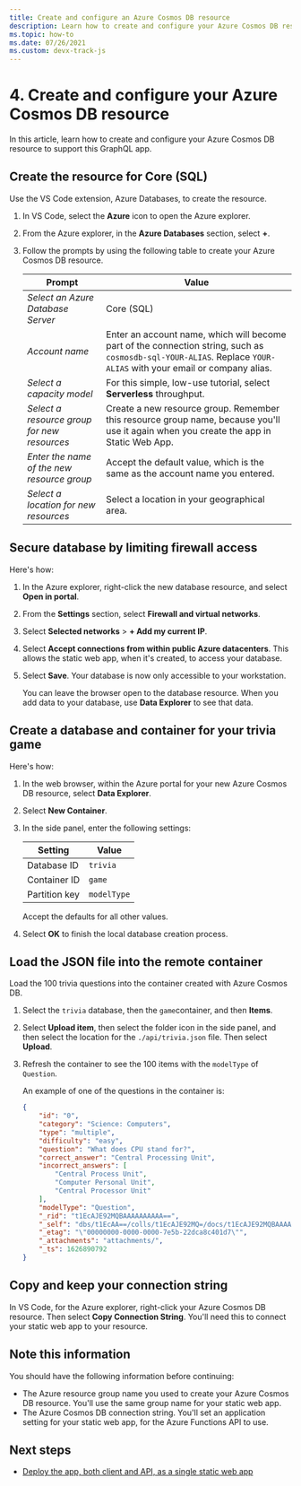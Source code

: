 ```yaml
---
title: Create and configure an Azure Cosmos DB resource
description: Learn how to create and configure your Azure Cosmos DB resource to support this GraphQL app.
ms.topic: how-to
ms.date: 07/26/2021
ms.custom: devx-track-js
---
```


# 4. Create and configure your Azure Cosmos DB resource

In this article, learn how to create and configure your Azure Cosmos DB resource to support this GraphQL app.

## Create the resource for Core (SQL)

Use the VS Code extension, Azure Databases, to create the resource. 

1. In VS Code, select the **Azure** icon to open the Azure explorer.
1. From the Azure explorer, in the **Azure Databases** section, select **+**.
1. Follow the prompts by using the following table to create your Azure Cosmos DB resource.

    |Prompt|Value|
    |--|--|
    |*Select an Azure Database Server*|Core (SQL)|
    |*Account name*|Enter an account name, which will become part of the connection string, such as `cosmosdb-sql-YOUR-ALIAS`. Replace `YOUR-ALIAS` with your email or company alias. |
    |*Select a capacity model*|For this simple, low-use tutorial, select **Serverless** throughput.|
    |*Select a resource group for new resources*|Create a new resource group. Remember this resource group name, because you'll use it again when you create the app in Static Web App.|
    |*Enter the name of the new resource group*|Accept the default value, which is the same as the account name you entered.| 
    |*Select a location for new resources*|Select a location in your geographical area.|

## Secure database by limiting firewall access

Here's how:

1. In the Azure explorer, right-click the new database resource, and select **Open in portal**.
1. From the **Settings** section, select **Firewall and virtual networks**.
1. Select **Selected networks** > **+ Add my current IP**.
1. Select **Accept connections from within public Azure datacenters**. This allows the static web app, when it's created, to access your database.
1. Select **Save**. Your database is now only accessible to your workstation. 

    You can leave the browser open to the database resource. When you add data to your database, use **Data Explorer** to see that data. 

## Create a database and container for your trivia game

Here's how:

1. In the web browser, within the Azure portal for your new Azure Cosmos DB resource, select **Data Explorer**.
1. Select **New Container**.
1. In the side panel, enter the following settings:

    |Setting|Value|
    |--|--|
    |Database ID|`trivia`|
    |Container ID|`game`|
    |Partition key|`modelType`|

    Accept the defaults for all other values.

1. Select **OK** to finish the local database creation process. 

## Load the JSON file into the remote container

Load the 100 trivia questions into the container created with Azure Cosmos DB. 

1. Select the `trivia` database, then the `game`container, and then **Items**. 
1. Select **Upload item**, then select the folder icon in the side panel, and then select the location for the `./api/trivia.json` file. Then select **Upload**. 
1. Refresh the container to see the 100 items with the `modelType` of `Question`.

    An example of one of the questions in the container is:

    ```json
    {
        "id": "0",
        "category": "Science: Computers",
        "type": "multiple",
        "difficulty": "easy",
        "question": "What does CPU stand for?",
        "correct_answer": "Central Processing Unit",
        "incorrect_answers": [
            "Central Process Unit",
            "Computer Personal Unit",
            "Central Processor Unit"
        ],
        "modelType": "Question",
        "_rid": "t1EcAJE92MQBAAAAAAAAAA==",
        "_self": "dbs/t1EcAA==/colls/t1EcAJE92MQ=/docs/t1EcAJE92MQBAAAAAAAAAA==/",
        "_etag": "\"00000000-0000-0000-7e5b-22dca8c401d7\"",
        "_attachments": "attachments/",
        "_ts": 1626890792
    }
    ```

## Copy and keep your connection string 

In VS Code, for the Azure explorer, right-click your Azure Cosmos DB resource. Then select **Copy Connection String**. You'll need this to connect your static web app to your resource.

## Note this information

You should have the following information before continuing:

* The Azure resource group name you used to create your Azure Cosmos DB resource. You'll use the same group name for your static web app.
* The Azure Cosmos DB connection string. You'll set an application setting for your static web app, for the Azure Functions API to use. 

## Next steps

* [Deploy the app, both client and API, as a single static web app](remote-deployment.md)
